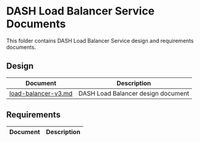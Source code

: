 # DASH Load Balancer Service Documents

This folder contains DASH Load Balancer Service design and requirements documents.

## Design

| Document                                               | Description                                |
| ------------------------------------------------------ | ------------------------------------------ |
| [load-balancer-v3.md](load-balancer-v3.md) | DASH Load Balancer design document   |


## Requirements

| Document                                               | Description                                |
| ------------------------------------------------------ | ------------------------------------------ |